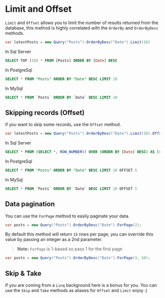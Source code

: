 # Limit and Offset

`Limit` and `Offset` allows you to limit the number of results returned from the database, this method is highly correlated with the `OrderBy` and `OrderByDesc` methods.

```cs
var latestPosts = new Query("Posts").OrderByDesc("Date").Limit(10)
```

In Sql Server
```sql
SELECT TOP (10) * FROM [Posts] ORDER BY [Date] DESC
```

In PostgreSql
```sql
SELECT * FROM "Posts" ORDER BY "Date" DESC LIMIT 10
```

In MySql

```sql
SELECT * FROM `Posts` ORDER BY `Date` DESC LIMIT 10
```

## Skipping records (Offset)

if you want to skip some records, use the `Offset` method.

```cs
var latestPosts = new Query("Posts").OrderByDesc("Date").Limit(10).Offset(5);
```

In Sql Server
```sql
SELECT * FROM (SELECT *, ROW_NUMBER() OVER (ORDER BY [Date] DESC) AS [row_num] FROM [Posts]) WHERE [row_num] BETWEEN 6 AND 15
```

In PostgreSql
```sql
SELECT * FROM "Posts" ORDER BY "Date" DESC LIMIT 10 OFFSET 5
```

In MySql
```sql
SELECT * FROM `Posts` ORDER BY `Date` DESC LIMIT 10 OFFSET 5
```

## Data pagination 

You can use the `ForPage` method to easily paginate your data.

```cs
var posts = new Query("Posts").OrderByDesc("Date").ForPage(2);
```

By default this method will return `15` rows per page, you can override this value by passing an integer as a 2nd parameter.

> **Note:** `ForPage` is 1-based so pass 1 for the first page


```cs
var posts = new Query("Posts").OrderByDesc("Date").ForPage(3, 50);
```


## Skip & Take
If you are coming from a `Linq` background here is a bonus for you. You can use the `Skip` and `Take` methods as aliases for `Offset` and `Limit` enjoy :)